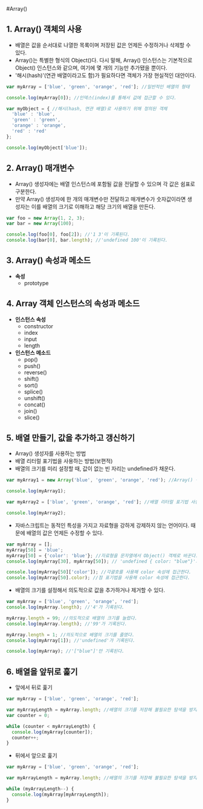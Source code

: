 #Array()

## 1. Array() 객체의 사용
- 배열은 값을 순서대로 나열한 목록이며 저장된 값은 언제든 수정하거나 삭제할 수 있다.
- Array()는 특별한 형식의 Object()다. 다시 말해, Array() 인스턴스는 기본적으로 Object() 인스턴스와 같으며, 여기에 몇 개의 기능만 추가됐을 뿐이다.
- '해시(hash)'(연관 배열이라고도 함)가 필요하다면 객체가 가장 현실적인 대안이다.
```javascript
var myArray = ['blue', 'green', 'orange', 'red']; //일반적인 배열의 형태

console.log(myArray[0]); //인덱스(index)를 통해서 값에 접근할 수 있다.

var myObject = { //해시(hash, 연관 배열)로 사용하기 위해 정의된 객체
  'blue' : 'blue',
  'green' : 'green',
  'orange' : 'orange',
  'red' : 'red'
};

console.log(myObject['blue']);
```


## 2. Array() 매개변수
- Array() 생성자에는 배열 인스턴스에 포함될 값을 전달할 수 있으며 각 값은 쉼표로 구분한다.
- 만약 Array() 생성자에 한 개의 매개변수만 전달하고 매개변수가 숫자값이라면 생성자는 이를 배열의 크기로 이해하고 해당 크기의 배열을 만든다.
```javascript
var foo = new Array(1, 2, 3);
var bar = new Array(100);

console.log(foo[0], foo[2]); //'1 3'이 기록된다.
console.log(bar[0], bar.length); //'undefined 100'이 기록된다.
```


## 3. Array() 속성과 메소드
- **속성**
  - prototype


## 4. Array 객체 인스턴스의 속성과 메소드
- **인스턴스 속성**
  - constructor
  - index
  - input
  - length
- **인스턴스 메소드**
  - pop()
  - push()
  - reverse()
  - shift()
  - sort()
  - splice()
  - unshift()
  - concat()
  - join()
  - slice()


## 5. 배열 만들기, 값을 추가하고 갱신하기
- Array() 생성자를 사용하는 방법
- 배열 리터럴 표기법을 사용하는 방법(보편적)
- 배열의 크기를 미리 설정할 때, 값이 없는 빈 자리는 undefined가 채운다.
```javascript
var myArray1 = new Array('blue', 'green', 'orange', 'red'); //Array() 생성자 사용

console.log(myArray1);

var myArray2 = ['blue', 'green', 'orange', 'red']; //배열 리터럴 표기법 사용

console.log(myArray2);
```

- 자바스크립트는 동적인 특성을 가지고 자료형을 강하게 강제하지 않는 언어이다. 때문에 배열의 값은 언제든 수정할 수 있다.
```javascript
var myArray = [];
myArray[50] = 'blue';
myArray[50] = {'color': 'blue'}; //자료형을 문자열에서 Object() 객체로 바꾼다.
console.log(myArray[30], myArray[50]); // 'undefined { color: "blue"}'가 기록된다.

console.log(myArray[50]['color']); //각괄호를 사용해 color 속성에 접근한다.
console.log(myArray[50].color); //점 표기법을 사용해 color 속성에 접근한다.
```

- 배열의 크기를 설정해서 의도적으로 값을 추가하거나 제거할 수 있다.
```javascript
var myArray = ['blue', 'green', 'orange', 'red'];
console.log(myArray.length); //'4'가 기록된다.

myArray.length = 99; //의도적으로 배열의 크기를 늘렸다.
console.log(myArray.length); //'99'가 기록된다.

myArray.length = 1; //의도적으로 배열의 크기를 줄였다.
console.log(myArray[1]); //'undefined'가 기록된다.

console.log(myArray); //'["blue"]'만 기록된다.
```


## 6. 배열을 앞뒤로 훑기
- 앞에서 뒤로 훑기
```javascript
var myArray = ['blue', 'green', 'orange', 'red'];

var myArrayLength = myArray.length; //배열의 크기를 저장해 불필요한 탐색을 방지한다.
var counter = 0;

while (counter < myArrayLength) {
  console.log(myArray[counter]);
  counter++;
}
```

- 뒤에서 앞으로 훑기
```javascript
var myArray = ['blue', 'green', 'orange', 'red'];

var myArrayLength = myArray.length; //배열의 크기를 저장해 불필요한 탐색을 방지한다.

while (myArrayLength--) {
  console.log(myArray[myArrayLength]);
}
```
